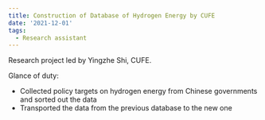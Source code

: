 ```yaml
---
title: Construction of Database of Hydrogen Energy by CUFE
date: '2021-12-01'
tags:
  - Research assistant
---
```


Research project led by Yingzhe Shi, CUFE.

Glance of duty:

- Collected policy targets on hydrogen energy from Chinese governments and sorted out the data 
- Transported the data from the previous database to the new one 